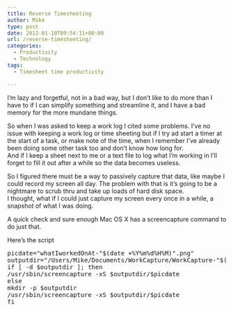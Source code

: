 ```yaml
---
title: Reverse Timesheeting
author: Mike
type: post
date: 2012-01-10T09:54:11+00:00
url: /reverse-timesheeting/
categories:
  - Productivity
  - Technology
tags:
  - Timesheet time productivity

---
```

I&#8217;m lazy and forgetful, not in a bad way, but I don&#8217;t like to do more than I have to if I can simplify something and streamline it, and I have a bad memory for the more mundane things.

So when I was asked to keep a work log I cited some problems. I&#8217;ve no issue with keeping a work log or time sheeting but if I try ad start a timer at the start of a task, or make note of the time, when I remember I&#8217;ve already been doing some other task too and don&#8217;t know how long for.  
And if I keep a sheet next to me or a text file to log what I&#8217;m working in I&#8217;ll forget to fill it out after a while so the data becomes useless.

So I figured there must be a way to passively capture that data, like maybe I could record my screen all day. The problem with that is it&#8217;s going to be a nightmare to scrub thru and take up loads of hard disk space.  
I thought, what if I could just capture my screen every once in a while, a snapshot of what I was doing.

A quick check and sure enough Mac OS X has a screencapture command to do just that.

Here&#8217;s the script

<pre>picdate="whatIworkedOnAt-"$(date +%Y%m%d%H%M)".png"
outputdir="/Users/Mike/Documents/WorkCapture/WorkCapture-"$(date +%Y%m%d)
if [ -d $outputdir ]; then
/usr/sbin/screencapture -xS $outputdir/$picdate
else
mkdir -p $outputdir
/usr/sbin/screencapture -xS $outputdir/$picdate
fi</pre>

&nbsp;